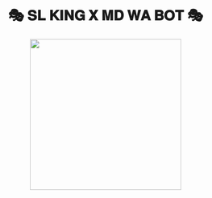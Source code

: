 <div align="center"><h1>🎭 𝐒𝐋 𝐊𝐈𝐍𝐆 𝐗 𝐌𝐃 𝐖𝐀 𝐁𝐎𝐓 🎭</h1>
                   <img src="https://telegra.ph/file/b553f253d553821af155f.jpg" width="300" height="300">
	                                                                                              </div>
